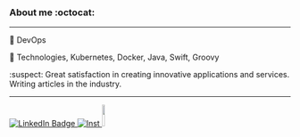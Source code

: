 ###  About me :octocat: 
-------------------------

:statue_of_liberty: DevOps

:steam_locomotive:  Technologies, Kubernetes, Docker, Java, Swift, Groovy

:suspect:  Great satisfaction in creating innovative applications and services. Writing articles in the industry.


-------------------------


<div id="badges">
 <a href="https://www.linkedin.com/in/evgeny-demchenko-78b266169/">
  <img src="https://img.shields.io/badge/LinkedIn-0077B5?style=for-the-badge&logo=linkedin&logoColor=white" alt="LinkedIn Badge"/>
 </a>
 <a href="https://www.instagram.com/etakadem/">
  <img src="https://img.shields.io/badge/Instagram-E4405F?style=for-the-badge&logo=instagram&logoColor=white" alt="Inst"/>
 </a>
 <a href="https://hackernoon.com/u/evgeniidemchenko">
   <img src="https://toyourheartscontent.co.uk/wp-content/uploads/2020/01/Hackernoon.jpg" width="10%" 
     height="10%"/>
 </a>
</div>

<!--
**etaka90/etaka90** is a ✨ _special_ ✨ repository because its `README.md` (this file) appears on your GitHub profile.

Here are some ideas to get you started:

- 🔭 I’m currently working on ...
- 🌱 I’m currently learning ...
- 👯 I’m looking to collaborate on ...
- 🤔 I’m looking for help with ...
- 💬 Ask me about ...
- 📫 How to reach me: ...
- 😄 Pronouns: ...
- ⚡ Fun fact: ...
-->
